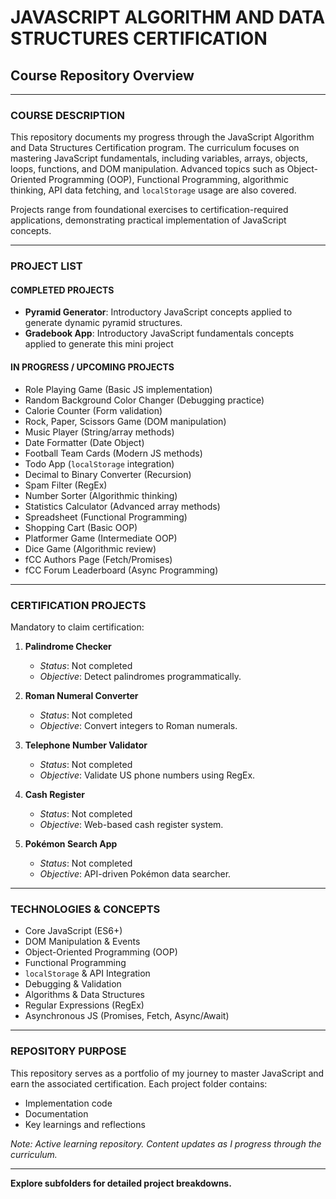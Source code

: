 # JAVASCRIPT ALGORITHM AND DATA STRUCTURES CERTIFICATION  
## Course Repository Overview  

---

### **COURSE DESCRIPTION**  
This repository documents my progress through the JavaScript Algorithm and Data Structures Certification program. The curriculum focuses on mastering JavaScript fundamentals, including variables, arrays, objects, loops, functions, and DOM manipulation. Advanced topics such as Object-Oriented Programming (OOP), Functional Programming, algorithmic thinking, API data fetching, and `localStorage` usage are also covered.  

Projects range from foundational exercises to certification-required applications, demonstrating practical implementation of JavaScript concepts.  

---

### **PROJECT LIST**  

#### **COMPLETED PROJECTS**  
- **Pyramid Generator**: Introductory JavaScript concepts applied to generate dynamic pyramid structures.
- **Gradebook App**: Introductory JavaScript fundamentals concepts applied to generate this mini project

#### **IN PROGRESS / UPCOMING PROJECTS**  
- Role Playing Game (Basic JS implementation)  
- Random Background Color Changer (Debugging practice)  
- Calorie Counter (Form validation)  
- Rock, Paper, Scissors Game (DOM manipulation)  
- Music Player (String/array methods)  
- Date Formatter (Date Object)  
- Football Team Cards (Modern JS methods)  
- Todo App (`localStorage` integration)  
- Decimal to Binary Converter (Recursion)  
- Spam Filter (RegEx)  
- Number Sorter (Algorithmic thinking)  
- Statistics Calculator (Advanced array methods)  
- Spreadsheet (Functional Programming)  
- Shopping Cart (Basic OOP)  
- Platformer Game (Intermediate OOP)  
- Dice Game (Algorithmic review)  
- fCC Authors Page (Fetch/Promises)  
- fCC Forum Leaderboard (Async Programming)  

---

### **CERTIFICATION PROJECTS**  
Mandatory to claim certification:  
1. **Palindrome Checker**  
   - *Status*: Not completed  
   - *Objective*: Detect palindromes programmatically.  

2. **Roman Numeral Converter**  
   - *Status*: Not completed  
   - *Objective*: Convert integers to Roman numerals.  

3. **Telephone Number Validator**  
   - *Status*: Not completed  
   - *Objective*: Validate US phone numbers using RegEx.  

4. **Cash Register**  
   - *Status*: Not completed  
   - *Objective*: Web-based cash register system.  

5. **Pokémon Search App**  
   - *Status*: Not completed  
   - *Objective*: API-driven Pokémon data searcher.  

---

### **TECHNOLOGIES & CONCEPTS**  
- Core JavaScript (ES6+)  
- DOM Manipulation & Events  
- Object-Oriented Programming (OOP)  
- Functional Programming  
- `localStorage` & API Integration  
- Debugging & Validation  
- Algorithms & Data Structures  
- Regular Expressions (RegEx)  
- Asynchronous JS (Promises, Fetch, Async/Await)  

---

### **REPOSITORY PURPOSE**  
This repository serves as a portfolio of my journey to master JavaScript and earn the associated certification. Each project folder contains:  
- Implementation code  
- Documentation  
- Key learnings and reflections  

*Note: Active learning repository. Content updates as I progress through the curriculum.*  

---  
**Explore subfolders for detailed project breakdowns.**  

